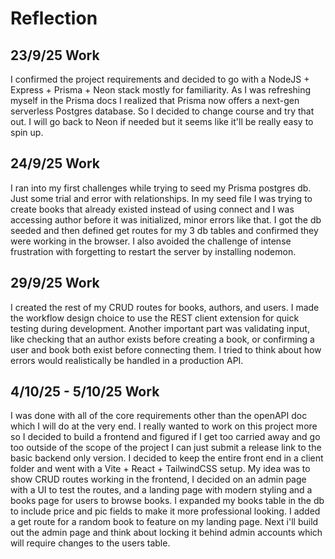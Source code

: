 # Reflection

## 23/9/25 Work 
I confirmed the project requirements and decided to go with a NodeJS + Express + Prisma + Neon stack mostly for familiarity. As I was refreshing myself in the Prisma docs I realized that Prisma now offers a next-gen serverless Postgres database. So I decided to change course and try that out. I will go back to Neon if needed but it seems like it'll be really easy to spin up.

## 24/9/25 Work
I ran into my first challenges while trying to seed my Prisma postgres db. Just some trial and error with relationships. In my seed file I was trying to create books that already existed instead of using connect and I was accessing author before it was initialized, minor errors like that. I got the db seeded and then defined get routes for my 3 db tables and confirmed they were working in the browser. I also avoided the challenge of intense frustration with forgetting to restart the server by installing nodemon.

## 29/9/25 Work
I created the rest of my CRUD routes for books, authors, and users. I made the workflow design choice to use the REST client extension for quick testing during development. Another important part was validating input, like checking that an author exists before creating a book, or confirming a user and book both exist before connecting them. I tried to think about how errors would realistically be handled in a production API.

## 4/10/25 - 5/10/25 Work
I was done with all of the core requirements other than the openAPI doc which I will do at the very end. I really wanted to work on this project more so I decided to build a frontend and figured if I get too carried away and go too outside of the scope of the project I can just submit a release link to the basic backend only version. I decided to keep the entire front end in a client folder and went with a Vite + React + TailwindCSS setup. My idea was to show CRUD routes working in the frontend, I decided on an admin page with a UI to test the routes, and a landing page with modern styling and a books page for users to browse books. I expanded my books table in the db to include price and pic fields to make it more professional looking. I added a get route for a random book to feature on my landing page. Next i'll build out the admin page and think about locking it behind admin accounts which will require changes to the users table.      